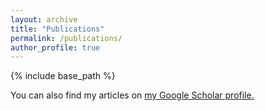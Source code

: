 ```yaml
---
layout: archive
title: "Publications"
permalink: /publications/
author_profile: true
---
```


{% include base_path %}

 You can also find my articles on <u><a href="{{author.googlescholar}}">my Google Scholar profile</a>.</u>

